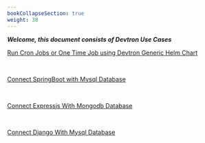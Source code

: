 ```yaml
---
bookCollapseSection: true
weight: 38
---
```


***Welcome, this document consists of Devtron Use Cases***

[Run Cron Jobs or One Time Job using Devtron Generic Helm Chart](https://docs.devtron.ai/docs/use-cases/devtron-generic-charts-to-run-cron-jobs-or-one-time-job/)

&nbsp;&nbsp;&nbsp; 

[Connect SpringBoot with Mysql Database](https://docs.devtron.ai/docs/use-cases/connect-spring-boot-with-mysql-database/)

&nbsp;&nbsp;

[Connect Expressjs With Mongodb Database](https://docs.devtron.ai/docs/use-cases/connect-expressjs-with-mongodb-database/)


&nbsp;&nbsp;

[Connect Django With Mysql Database](https://docs.devtron.ai/docs/use-cases/connect-django-with-mysql-database/)



